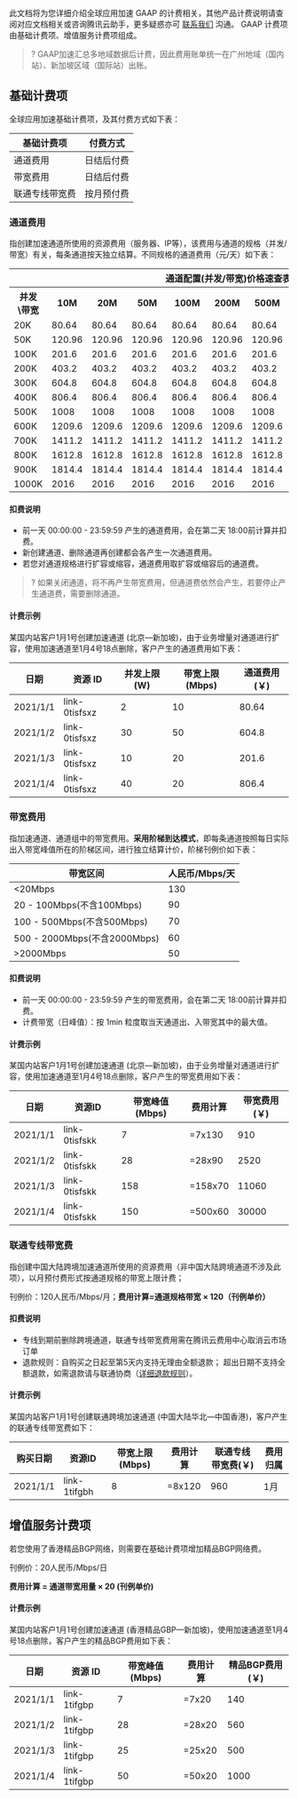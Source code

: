 此文档将为您详细介绍全球应用加速 GAAP 的计费相关，其他产品计费说明请查阅对应文档相关或咨询腾讯云助手，更多疑惑亦可 [联系我们](https://cloud.tencent.com/document/product/608/59630) 沟通。 GAAP 计费项由基础计费项、增值服务计费项组成。

> ? GAAP加速汇总多地域数据后计费，因此费用账单统一在广州地域（国内站）、新加坡区域（国际站）出账。

## 基础计费项

全球应用加速基础计费项，及其付费方式如下表：

| 基础计费项     | 付费方式   |
| -------------- | ---------- |
| 通道费用       | 日结后付费 |
| 带宽费用       | 日结后付费 |
| 联通专线带宽费 | 按月预付费 |

### 通道费用

指创建加速通道所使用的资源费用（服务器、IP等），该费用与通道的规格（并发/带宽）有关，每条通道按天独立结算。不同规格的通道费用（元/天）如下表：

<table >
<thead>
<tr>
<th colspan="12"  style="text-align: center">通道配置(并发/带宽)价格速查表<strong>(人民币/天)</strong></th>
</tr>
</thead>
<tbody><tr>
<th>并发\带宽</th>
<th>10M</th>
<th>20M</th>
<th>50M</th>
<th>100M</th>
<th>200M</th>
<th>500M</th>
<th>1000M</th>
<th>2000M</th>
<th>5000M</th>
<th>8000M</th>
<th>10000M</th>
</tr>
<tr>
<td >20K</td>
<td>80.64</td>
<td>80.64</td>
<td>80.64</td>
<td>80.64</td>
<td>80.64</td>
<td>80.64</td>
<td>80.64</td>
<td>161.28</td>
<td>403.2</td>
<td>645.12</td>
<td>806.4</td>
</tr>
<tr>
<td>50K</td>
<td>120.96</td>
<td>120.96</td>
<td>120.96</td>
<td>120.96</td>
<td>120.96</td>
<td>120.96</td>
<td>120.96</td>
<td>161.28</td>
<td>403.2</td>
<td>64512</td>
<td>806.4</td>
</tr>
<tr>
<td>100K</td>
<td>201.6</td>
<td>201.6</td>
<td>201.6</td>
<td>201.6</td>
<td>201.6</td>
<td>201.6</td>
<td>201.6</td>
<td>201.6</td>
<td>403.2</td>
<td>645.12</td>
<td>806.4</td>
</tr>
<tr>
<td>200K</td>
<td>403.2</td>
<td>403.2</td>
<td>403.2</td>
<td>403.2</td>
<td>403.2</td>
<td>403.2</td>
<td>403.2</td>
<td>403.2</td>
<td>403.2</td>
<td>645.12</td>
<td>806.4</td>
</tr>
<tr>
<td>300K</td>
<td>604.8</td>
<td>604.8</td>
<td>604.8</td>
<td>604.8</td>
<td>604.8</td>
<td>604.8</td>
<td>604.8</td>
<td>604.8</td>
<td>604.8</td>
<td>645.12</td>
<td>806.4</td>
</tr>
<tr>
<td>400K</td>
<td>806.4</td>
<td>806.4</td>
<td>806.4</td>
<td>806.4</td>
<td>806.4</td>
<td>806.4</td>
<td>806.4</td>
<td>806.4</td>
<td>806.4</td>
<td>806.4</td>
<td>806.4</td>
</tr>
<tr>
<td>500K</td>
<td>1008</td>
<td>1008</td>
<td>1008</td>
<td>1008</td>
<td>1008</td>
<td>1008</td>
<td>1008</td>
<td>1008</td>
<td>1008</td>
<td>1008</td>
<td>1008</td>
</tr>
<tr>
<td>600K</td>
<td>1209.6</td>
<td>1209.6</td>
<td>1209.6</td>
<td>1209.6</td>
<td>1209.6</td>
<td>1209.6</td>
<td>1209.6</td>
<td>1209.6</td>
<td>1209.6</td>
<td>1209.6</td>
<td>1209.6</td>
</tr>
<tr>
<td>700K</td>
<td>1411.2</td>
<td>1411.2</td>
<td>1411.2</td>
<td>1411.2</td>
<td>1411.2</td>
<td>1411.2</td>
<td>1411.2</td>
<td>14112</td>
<td>1411.2</td>
<td>1411.2</td>
<td>14112</td>
</tr>
<tr>
<td>800K</td>
<td>1612.8</td>
<td>1612.8</td>
<td>1612.8</td>
<td>1612.8</td>
<td>1612.8</td>
<td>1612.8</td>
<td>1612.8</td>
<td>1612.8</td>
<td>1612.8</td>
<td>1612.8</td>
<td>1612.8</td>
</tr>
<tr>
<td>900K</td>
<td>1814.4</td>
<td>1814.4</td>
<td>1814.4</td>
<td>1814.4</td>
<td>1814.4</td>
<td>1814.4</td>
<td>1814.4</td>
<td>1814.4</td>
<td>1814.4</td>
<td>1814.4</td>
<td>1814.4</td>
</tr>
<tr>
<td>1000K</td>
<td>2016</td>
<td>2016</td>
<td>2016</td>
<td>2016</td>
<td>2016</td>
<td>2016</td>
<td>2016</td>
<td>2016</td>
<td>2016</td>
<td>2016</td>
<td>2016</td>
</tr>
</tbody></table>

#### 扣费说明

- 前一天 00:00:00 - 23:59:59 产生的通道费用，会在第二天 18:00前计算并扣费。
- 新创建通道、删除通道再创建都会各产生一次通道费用。 
- 若您对通道规格进行扩容或缩容，通道费用取扩容或缩容后的通道费。

> ? 如果关闭通道，将不再产生带宽费用，但通道费依然会产生，若要停止产生通道费，需要删除通道。

#### 计费示例

某国内站客户1月1号创建加速通道 (北京—新加坡)，由于业务增量对通道进行扩容，使用加速通道至1月4号18点删除，客户产生的通道费用如下表：

| 日期     | 资源 ID       | 并发上限(W) | 带宽上限(Mbps) | 通道费用(￥) |
| -------- | ------------- | ----------- | -------------- | ------------ |
| 2021/1/1 | link-0tisfsxz | 2           | 10             | 80.64        |
| 2021/1/2 | link-0tisfsxz | 30          | 50             | 604.8        |
| 2021/1/3 | link-0tisfsxz | 10          | 20             | 201.6        |
| 2021/1/4 | link-0tisfsxz | 40          | 20             | 806.4        |

### 带宽费用

指加速通道、通道组中的带宽费用。**采用阶梯到达模式**，即每条通道按照每日实际出入带宽峰值所在的阶梯区间，进行独立结算计价，阶梯刊例价如下表：

| 带宽区间                     | 人民币/Mbps/天 |
| ---------------------------- | -------------- |
| \<20Mbps                     | 130            |
| 20 - 100Mbps(不含100Mbps)    | 90             |
| 100 - 500Mbps(不含500Mbps)   | 70             |
| 500 - 2000Mbps(不含2000Mbps) | 60             |
| \>2000Mbps                   | 50             |

#### 扣费说明

- 前一天 00:00:00 - 23:59:59 产生的带宽费用，会在第二天 18:00前计算并扣费。
- 计费带宽（日峰值）：按 1min 粒度取当天通道出、入带宽其中的最大值。

#### 计费示例

某国内站客户1月1号创建加速通道 (北京—新加坡)，由于业务增量对通道进行扩容，使用加速通道至1月4号18点删除，客户产生的带宽费用如下表：

| 日期     | 资源ID        | 带宽峰值(Mbps) | 费用计算 | 带宽费用(￥) |
| -------- | ------------- | -------------- | -------- | ------------ |
| 2021/1/1 | link-0tisfskk | 7              | =7x130   | 910          |
| 2021/1/2 | link-0tisfskk | 28             | =28x90   | 2520         |
| 2021/1/3 | link-0tisfskk | 158            | =158x70  | 11060        |
| 2021/1/4 | link-0tisfskk | 150            | =500x60  | 30000        |

### 联通专线带宽费

指创建中国大陆跨境加速通道所使用的资源费用（非中国大陆跨境通道不涉及此项），以月预付费形式按通道规格的带宽上限计费；

刊例价：120人民币/Mbps/月；**费用计算=通道规格带宽 × 120（刊例单价）**

#### 扣费说明

- 专线到期前删除跨境通道，联通专线带宽费用需在腾讯云费用中心取消云市场订单
- 退款规则：自购买之日起至第5天内支持无理由全额退款；
  超出日期不支持全额退款，如需退款请与联通协商（[详细退款规则](https://cloud.tencent.com/document/product/306/30021)）。 

#### 计费示例

某国内站客户1月1号创建联通跨境加速通道 (中国大陆华北—中国香港)，客户产生的联通专线带宽费如下：

| 购买日期 | 资源ID       | 带宽上限(Mbps) | 费用计算 | 联通专线带宽费(￥) | 费用归属 |
| -------- | ------------ | -------------- | -------- | ------------------ | -------- |
| 2021/1/1 | link-1tifgbh | 8              | =8x120   | 960                | 1月      |

## 增值服务计费项

若您使用了香港精品BGP网络，则需要在基础计费项增加精品BGP网络费。

刊例价：20人民币/Mbps/日

**费用计算 = 通道带宽用量 × 20 (刊例单价)**

#### 计费示例

某国内站客户1月1号创建加速通道 (香港精品GBP—新加坡)，使用加速通道至1月4号18点删除，客户产生的精品BGP费用如下表：

| 日期     | 资源 ID      | 带宽峰值(Mbps) | 费用计算 | 精品BGP费用(￥) |
| -------- | ------------ | -------------- | -------- | --------------- |
| 2021/1/1 | link-1tifgbp | 7              | =7x20    | 140             |
| 2021/1/2 | link-1tifgbp | 28             | =28x20   | 560             |
| 2021/1/3 | link-1tifgbp | 25             | =25x20   | 500             |
| 2021/1/4 | link-1tifgbp | 50             | =50x20   | 1000            |

